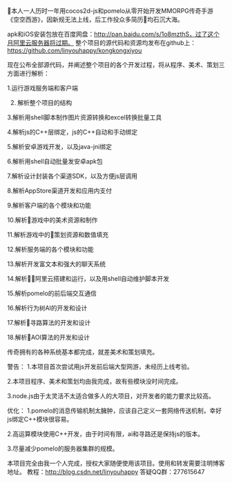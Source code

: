本人一人历时一年用cocos2d-js和pomelo从零开始开发MMORPG传奇手游《空空西游》，因新规无法上线，后工作投众多简历均石沉大海。 

apk和iOS安装包放在百度网盘：http://pan.baidu.com/s/1o8mzthS，过了这个月阿里云服务器将过期。 
整个项目的源代码和资源均发布在github上：https://github.com/linyouhappy/kongkongxiyou

现在公布全部源代码，并阐述整个项目的各个开发过程，将从程序、美术、策划三方面进行解析：

1.运行游戏服务端和客户端

2. 解析整个项目的结构

3.解析用shell脚本制作图片资源转换和excel转换批量工具

4.解析js的C++层绑定，js的C++自动和手动绑定

5.解析安卓游戏开发，以及java-jni绑定

6.解析用shell自动批量发安卓apk包

7.解析设计封装各个渠道SDK，以及方便js层调用

8.解析AppStore渠道开发和应用内支付

9.解析客户端的各个模块和功能

10.解析游戏中的美术资源和制作

11.解析游戏中的策划资源和数值填充

12.解析服务端的各个模块和功能

13.解析开发富文本和强大的聊天系统

14.解析阿里云搭建和运行，以及用shell自动维护脚本开发

15.解析pomelo的前后端交互通信

16.解析行为树AI的开发和设计

17.解析寻路算法的开发和设计

18.解析AOI算法的开发和设计



传奇拥有的各种系统基本都完成，就差美术和策划填充。

警告： 
1.本项目首次尝试用js开发前后端大型网游，未经历上线考验。 

2.本项目程序、美术和策划均由我完成，故有些模块没时间完成。 

3.node.js由于太灵活不太适合做多人的大项目，对开发者的能力要求比较高。


优化： 
1.pomelo的消息传输机制太臃肿，应该自己定义一套网络传送机制，幸好js绑定C++模块很容易。 

2.高运算模块使用C++开发，由于时间有限，ai和寻路还是保持js的版本。 

3.尽量减少pomelo的服务器集群的规模。

本项目完全由我一个人完成，授权大家随便使用该项目。使用和转发需要注明博客地址。
教程：http://blog.csdn.net/linyouhappy
答疑QQ群：277615647